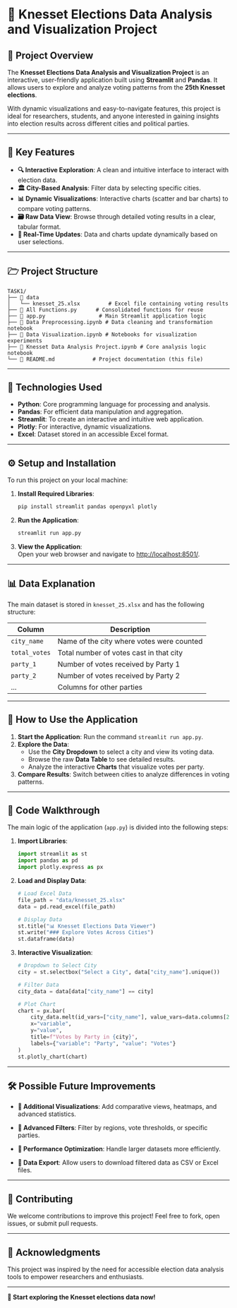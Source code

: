 # **🎉 Knesset Elections Data Analysis and Visualization Project**

## **📘 Project Overview**  
The **Knesset Elections Data Analysis and Visualization Project** is an interactive, user-friendly application built using **Streamlit** and **Pandas**. It allows users to explore and analyze voting patterns from the **25th Knesset elections**.  

With dynamic visualizations and easy-to-navigate features, this project is ideal for researchers, students, and anyone interested in gaining insights into election results across different cities and political parties.

---

## **🎯 Key Features**  
- **🔍 Interactive Exploration**: A clean and intuitive interface to interact with election data.  
- **🏛 City-Based Analysis**: Filter data by selecting specific cities.  
- **📊 Dynamic Visualizations**: Interactive charts (scatter and bar charts) to compare voting patterns.  
- **🗃️ Raw Data View**: Browse through detailed voting results in a clear, tabular format.  
- **🚀 Real-Time Updates**: Data and charts update dynamically based on user selections.  

---

## **🗁 Project Structure**  
```plaintext
TASK1/
├── 📁 data
│   └── knesset_25.xlsx         # Excel file containing voting results
├── 🔢 All Functions.py      # Consolidated functions for reuse
├── 📃 app.py                 # Main Streamlit application logic
├── 🔢 Data Preprocessing.ipynb # Data cleaning and transformation notebook
├── 🔢 Data Visualization.ipynb # Notebooks for visualization experiments
├── 🔢 Knesset Data Analysis Project.ipynb # Core analysis logic notebook
└── 📃 README.md            # Project documentation (this file)
```

---

## **🚀 Technologies Used**  
- **Python**: Core programming language for processing and analysis.  
- **Pandas**: For efficient data manipulation and aggregation.  
- **Streamlit**: To create an interactive and intuitive web application.  
- **Plotly**: For interactive, dynamic visualizations.  
- **Excel**: Dataset stored in an accessible Excel format.  

---

## **⚙️ Setup and Installation**  

To run this project on your local machine:  

1. **Install Required Libraries**:  
   ```bash
   pip install streamlit pandas openpyxl plotly
   ```

2. **Run the Application**:  
   ```bash
   streamlit run app.py
   ```

3. **View the Application**:  
   Open your web browser and navigate to [http://localhost:8501/](http://localhost:8501/).  

---

## **📊 Data Explanation**  

The main dataset is stored in `knesset_25.xlsx` and has the following structure:  

| **Column**       | **Description**                                 |  
|------------------|-----------------------------------------------|  
| `city_name`      | Name of the city where votes were counted      |  
| `total_votes`    | Total number of votes cast in that city        |  
| `party_1`        | Number of votes received by Party 1            |  
| `party_2`        | Number of votes received by Party 2            |  
| ...              | Columns for other parties                      |  

---

## **📱 How to Use the Application**  

1. **Start the Application**: Run the command `streamlit run app.py`.  
2. **Explore the Data**:  
   - Use the **City Dropdown** to select a city and view its voting data.  
   - Browse the raw **Data Table** to see detailed results.  
   - Analyze the interactive **Charts** that visualize votes per party.  
3. **Compare Results**: Switch between cities to analyze differences in voting patterns.  

---

## **🔢 Code Walkthrough**  

The main logic of the application (`app.py`) is divided into the following steps:  

1. **Import Libraries**:  
   ```python
   import streamlit as st
   import pandas as pd
   import plotly.express as px
   ```

2. **Load and Display Data**:  
   ```python
   # Load Excel Data
   file_path = "data/knesset_25.xlsx"
   data = pd.read_excel(file_path)

   # Display Data
   st.title("📊 Knesset Elections Data Viewer")
   st.write("### Explore Votes Across Cities")
   st.dataframe(data)
   ```

3. **Interactive Visualization**:  
   ```python
   # Dropdown to Select City
   city = st.selectbox("Select a City", data["city_name"].unique())

   # Filter Data
   city_data = data[data["city_name"] == city]

   # Plot Chart
   chart = px.bar(
       city_data.melt(id_vars=["city_name"], value_vars=data.columns[2:]),
       x="variable",
       y="value",
       title=f"Votes by Party in {city}",
       labels={"variable": "Party", "value": "Votes"}
   )
   st.plotly_chart(chart)
   ```

---

## **🛠️ Possible Future Improvements**  
- **🔁 Additional Visualizations**: Add comparative views, heatmaps, and advanced statistics.  

- **🔎 Advanced Filters**: Filter by regions, vote thresholds, or specific parties.  
- **🔋 Performance Optimization**: Handle larger datasets more efficiently.  
- **🔑 Data Export**: Allow users to download filtered data as CSV or Excel files.  

---

## **🔖 Contributing**  
We welcome contributions to improve this project! Feel free to fork, open issues, or submit pull requests.  

---

## **🙏 Acknowledgments**  
This project was inspired by the need for accessible election data analysis tools to empower researchers and enthusiasts.  

---

**🚀 Start exploring the Knesset elections data now!**

